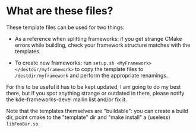 # What are these files?

These template files can be used for two things:

- As a reference when splitting frameworks: if you get strange CMake errors
  while building, check your framework structure matches with the templates.

- To create new frameworks: run `setup.sh <MyFramework> </destdir/myframework>`
  to copy the template files to `/destdir/myframework` and perform the
  appropriate renamings.

For this to be useful it has to be kept updated, I am going to do my best there,
but if you spot anything strange or outdated in there, please notify the
kde-frameworks-devel mailin list and/or fix it.

Note that the templates themselves are "buildable": you can create a build 
dir, point cmake to the "template" dir and "make install" a (useless) 
`libFooBar.so`.
